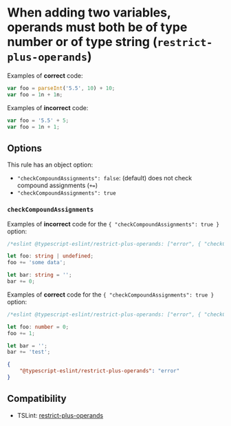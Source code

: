 # When adding two variables, operands must both be of type number or of type string (`restrict-plus-operands`)

Examples of **correct** code:

```ts
var foo = parseInt('5.5', 10) + 10;
var foo = 1n + 1n;
```

Examples of **incorrect** code:

```ts
var foo = '5.5' + 5;
var foo = 1n + 1;
```

## Options

This rule has an object option:

-   `"checkCompoundAssignments": false`: (default) does not check compound assignments (`+=`)
-   `"checkCompoundAssignments": true`

### `checkCompoundAssignments`

Examples of **incorrect** code for the `{ "checkCompoundAssignments": true }` option:

```ts
/*eslint @typescript-eslint/restrict-plus-operands: ["error", { "checkCompoundAssignments": true }]*/

let foo: string | undefined;
foo += 'some data';

let bar: string = '';
bar += 0;
```

Examples of **correct** code for the `{ "checkCompoundAssignments": true }` option:

```ts
/*eslint @typescript-eslint/restrict-plus-operands: ["error", { "checkCompoundAssignments": true }]*/

let foo: number = 0;
foo += 1;

let bar = '';
bar += 'test';
```

```json
{
    "@typescript-eslint/restrict-plus-operands": "error"
}
```

## Compatibility

-   TSLint: [restrict-plus-operands](https://palantir.github.io/tslint/rules/restrict-plus-operands/)
